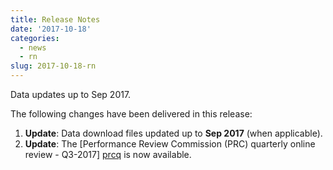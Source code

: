 ```yaml
---
title: Release Notes
date: '2017-10-18'
categories:
  - news
  - rn
slug: 2017-10-18-rn
---
```


Data updates up to Sep 2017.

The following changes have been delivered in this release:

1. **Update**: Data download files updated up to **Sep 2017** (when applicable).
1. **Update**: The [Performance Review Commission (PRC) quarterly online review - Q3-2017] [prcq] is now available.



[prcq]: /prcq/ "PRC QUarterly"
